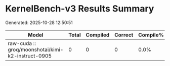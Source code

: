 # KernelBench-v3 Results Summary

Generated: 2025-10-28 12:50:51

| Model | Total | Compiled | Correct | Compile% | Correct% | Fast@1% |
|-------|-------|----------|---------|----------|----------|----------|
| raw-cuda :: groq/moonshotai/kimi-k2-instruct-0905 | 0 | 0 | 0 | 0.0% | 0.0% | 0.0% |
